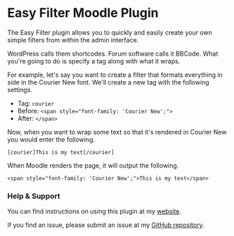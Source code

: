 # Easy Filter Moodle Plugin #
The Easy Filter plugin allows you to quickly and easily create your own simple filters from within the admin interface.

WordPress calls them shortcodes. Forum software calls it BBCode. What you're going to do is specify a tag along with what it wraps.

For example, let's say you want to create a filter that formats everything in side in the Courier New font. We'll create a new tag with the following settings.

- Tag: 		`courier`
- Before: 	`<span style="font-family: 'Courier New';">`
- After: 	`</span>`

Now, when you want to wrap some text so that it's rendered in Courier New you would enter the following.

`[courier]This is my text[/courier]`

When Moodle renders the page, it will output the following.

`<span style="font-family: 'Courier New';">This is my text</span>`

### Help & Support ###
You can find instructions on using this plugin at my [website](http://www.nutt.net/).

If you find an issue, please submit an issue at my [GitHub repository](https://github.com/RyanNutt/filter_easyfilter).

